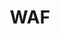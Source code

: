 ---
layout: post
title: WAF
tags: [support_ssl]
categories: [Support]
categories_title: Firewall
---